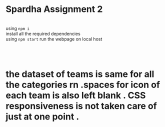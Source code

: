 # Spardha Assignment 2




<br/> using `npm i` <br/>install all the required dependencies<br/>using `npm start` run the webpage on local host 

<br/>
<br/>
<h1>
  
the dataset of teams is same for all the categories rn .spaces for icon of each team is also left blank . CSS responsiveness is not taken care of just at one point . 
</h1>

